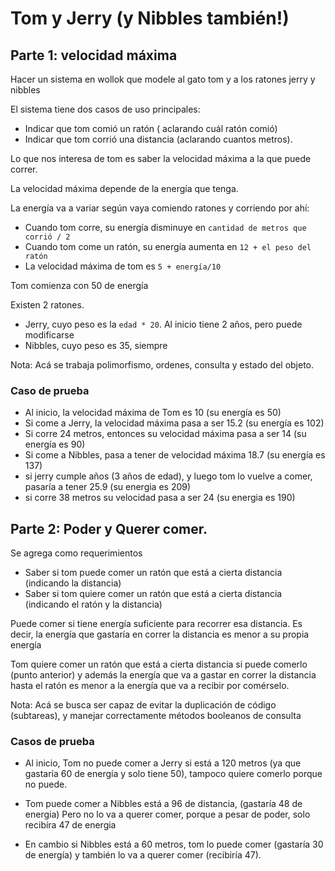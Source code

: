 # Tom y Jerry (y Nibbles también!)

## Parte 1: velocidad máxima
Hacer un sistema en wollok que modele al gato tom y a los ratones jerry y nibbles 

El sistema tiene dos casos de uso principales: 
* Indicar que tom comió un ratón ( aclarando cuál ratón comió)  
* Indicar que tom corrió una distancia (aclarando cuantos metros). 

Lo que nos interesa de tom es saber la velocidad máxima a la que puede correr.

La velocidad máxima depende de la energía que tenga. 

La energía va a variar según vaya comiendo ratones y corriendo por ahí:

* Cuando tom corre, su energía disminuye en `cantidad de metros que corrió / 2` 
* Cuando tom come un ratón, su energía aumenta en `12 + el peso del ratón` 
* La velocidad máxima de tom es `5 + energía/10`

Tom comienza con 50 de energía

Existen 2 ratones.

* Jerry, cuyo peso es la `edad * 20`. Al inicio tiene 2 años, pero puede modificarse 
* Nibbles, cuyo peso es 35, siempre

Nota: Acá se trabaja polimorfismo, ordenes, consulta y estado del objeto.

### Caso de prueba

- Al inicio, la velocidad máxima de Tom es 10 (su energía es 50)
- Si come a Jerry, la velocidad máxima pasa a ser 15.2 (su energía es 102)
- Si corre 24 metros, entonces su velocidad máxima pasa a ser 14 (su energía es 90)
- Si come a Nibbles, pasa a tener de velocidad máxima 18.7 (su energía es 137)
- si jerry cumple años (3 años de edad), y luego tom lo vuelve a comer, pasaría a tener 25.9 (su energia es 209)  
- si corre 38 metros su velocidad pasa a ser 24 (su energia es 190)

## Parte 2:  Poder y Querer comer.

Se agrega como requerimientos 
* Saber si tom puede comer un ratón que está a cierta distancia (indicando la distancia)
* Saber si tom quiere comer un ratón que está a cierta distancia (indicando el ratón y la distancia)

Puede comer si tiene energía suficiente para recorrer esa distancia. Es
decir, la energía que gastaría en correr la distancia es menor a su propia
energía

Tom quiere comer un ratón que está a cierta distancia si puede comerlo 
(punto anterior) y además  la energía que va a gastar en correr 
la distancia hasta el ratón es menor a la energía que va a recibir 
por comérselo.

Nota: Acá se busca ser capaz de evitar la duplicación de código (subtareas), 
y manejar correctamente métodos booleanos de consulta

### Casos de prueba

- Al inicio, Tom no puede comer a Jerry si está a 120 metros (ya que gastaría 60 
de energía y solo tiene 50), tampoco quiere comerlo porque no puede.

- Tom puede comer a Nibbles está a 96 de distancia, (gastaría 48 de energia)
Pero no lo va a querer comer, porque a pesar de poder, solo recibíra 47 de energia 

- En cambio si Nibbles está a 60 metros, tom lo puede comer (gastaría 30 de energía)
y también lo va a querer comer (recibiría 47).

